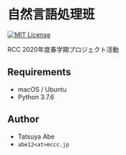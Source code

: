# 自然言語処理班

[![MIT License](http://img.shields.io/badge/license-MIT-blue.svg?style=flat)](LICENSE)

RCC 2020年度春学期プロジェクト活動


## Requirements
* macOS / Ubuntu
* Python 3.7.6


## Author
- Tatsuya Abe
- ```abe12<at>mccc.jp```

